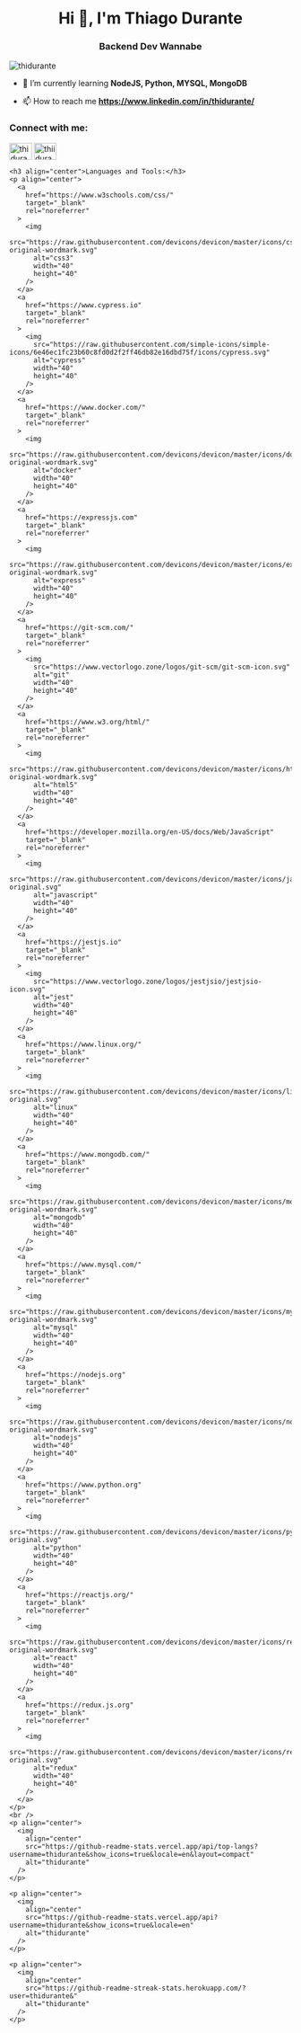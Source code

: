 <h1 align="center">Hi 👋, I'm Thiago Durante</h1>
<h3 align="center">Backend Dev Wannabe</h3>

<p align="left"> <img src="https://komarev.com/ghpvc/?username=thidurante&label=Profile%20views&color=0e75b6&style=flat" alt="thidurante" /> </p>

- 🌱 I’m currently learning **NodeJS, Python, MYSQL, MongoDB**

- 📫 How to reach me **https://www.linkedin.com/in/thidurante/**

<h3 align="left">Connect with me:</h3>
<p align="left">
<a href="https://linkedin.com/in/thidurante" target="blank"><img align="center" src="https://raw.githubusercontent.com/rahuldkjain/github-profile-readme-generator/master/src/images/icons/Social/linked-in-alt.svg" alt="thidurante" height="30" width="40" /></a>
<a href="https://instagram.com/thiidurante" target="blank"><img align="center" src="https://raw.githubusercontent.com/rahuldkjain/github-profile-readme-generator/master/src/images/icons/Social/instagram.svg" alt="thiidurante" height="30" width="40" /></a>
</p>

    <h3 align="center">Languages and Tools:</h3>
    <p align="center">
      <a
        href="https://www.w3schools.com/css/"
        target="_blank"
        rel="noreferrer"
      >
        <img
          src="https://raw.githubusercontent.com/devicons/devicon/master/icons/css3/css3-original-wordmark.svg"
          alt="css3"
          width="40"
          height="40"
        />
      </a>
      <a
        href="https://www.cypress.io"
        target="_blank"
        rel="noreferrer"
      >
        <img
          src="https://raw.githubusercontent.com/simple-icons/simple-icons/6e46ec1fc23b60c8fd0d2f2ff46db82e16dbd75f/icons/cypress.svg"
          alt="cypress"
          width="40"
          height="40"
        />
      </a>
      <a
        href="https://www.docker.com/"
        target="_blank"
        rel="noreferrer"
      >
        <img
          src="https://raw.githubusercontent.com/devicons/devicon/master/icons/docker/docker-original-wordmark.svg"
          alt="docker"
          width="40"
          height="40"
        />
      </a>
      <a
        href="https://expressjs.com"
        target="_blank"
        rel="noreferrer"
      >
        <img
          src="https://raw.githubusercontent.com/devicons/devicon/master/icons/express/express-original-wordmark.svg"
          alt="express"
          width="40"
          height="40"
        />
      </a>
      <a
        href="https://git-scm.com/"
        target="_blank"
        rel="noreferrer"
      >
        <img
          src="https://www.vectorlogo.zone/logos/git-scm/git-scm-icon.svg"
          alt="git"
          width="40"
          height="40"
        />
      </a>
      <a
        href="https://www.w3.org/html/"
        target="_blank"
        rel="noreferrer"
      >
        <img
          src="https://raw.githubusercontent.com/devicons/devicon/master/icons/html5/html5-original-wordmark.svg"
          alt="html5"
          width="40"
          height="40"
        />
      </a>
      <a
        href="https://developer.mozilla.org/en-US/docs/Web/JavaScript"
        target="_blank"
        rel="noreferrer"
      >
        <img
          src="https://raw.githubusercontent.com/devicons/devicon/master/icons/javascript/javascript-original.svg"
          alt="javascript"
          width="40"
          height="40"
        />
      </a>
      <a
        href="https://jestjs.io"
        target="_blank"
        rel="noreferrer"
      >
        <img
          src="https://www.vectorlogo.zone/logos/jestjsio/jestjsio-icon.svg"
          alt="jest"
          width="40"
          height="40"
        />
      </a>
      <a
        href="https://www.linux.org/"
        target="_blank"
        rel="noreferrer"
      >
        <img
          src="https://raw.githubusercontent.com/devicons/devicon/master/icons/linux/linux-original.svg"
          alt="linux"
          width="40"
          height="40"
        />
      </a>
      <a
        href="https://www.mongodb.com/"
        target="_blank"
        rel="noreferrer"
      >
        <img
          src="https://raw.githubusercontent.com/devicons/devicon/master/icons/mongodb/mongodb-original-wordmark.svg"
          alt="mongodb"
          width="40"
          height="40"
        />
      </a>
      <a
        href="https://www.mysql.com/"
        target="_blank"
        rel="noreferrer"
      >
        <img
          src="https://raw.githubusercontent.com/devicons/devicon/master/icons/mysql/mysql-original-wordmark.svg"
          alt="mysql"
          width="40"
          height="40"
        />
      </a>
      <a
        href="https://nodejs.org"
        target="_blank"
        rel="noreferrer"
      >
        <img
          src="https://raw.githubusercontent.com/devicons/devicon/master/icons/nodejs/nodejs-original-wordmark.svg"
          alt="nodejs"
          width="40"
          height="40"
        />
      </a>
      <a
        href="https://www.python.org"
        target="_blank"
        rel="noreferrer"
      >
        <img
          src="https://raw.githubusercontent.com/devicons/devicon/master/icons/python/python-original.svg"
          alt="python"
          width="40"
          height="40"
        />
      </a>
      <a
        href="https://reactjs.org/"
        target="_blank"
        rel="noreferrer"
      >
        <img
          src="https://raw.githubusercontent.com/devicons/devicon/master/icons/react/react-original-wordmark.svg"
          alt="react"
          width="40"
          height="40"
        />
      </a>
      <a
        href="https://redux.js.org"
        target="_blank"
        rel="noreferrer"
      >
        <img
          src="https://raw.githubusercontent.com/devicons/devicon/master/icons/redux/redux-original.svg"
          alt="redux"
          width="40"
          height="40"
        />
      </a>
    </p>
    <br />
    <p align="center">
      <img
        align="center"
        src="https://github-readme-stats.vercel.app/api/top-langs?username=thidurante&show_icons=true&locale=en&layout=compact"
        alt="thidurante"
      />
    </p>

    <p align="center">
      <img
        align="center"
        src="https://github-readme-stats.vercel.app/api?username=thidurante&show_icons=true&locale=en"
        alt="thidurante"
      />
    </p>

    <p align="center">
      <img
        align="center"
        src="https://github-readme-streak-stats.herokuapp.com/?user=thidurante&"
        alt="thidurante"
      />
    </p>


<!--
**ThiDurante/ThiDurante** is a ✨ _special_ ✨ repository because its `README.md` (this file) appears on your GitHub profile.

Here are some ideas to get you started:

- 🔭 I’m currently working on ...
- 🌱 I’m currently learning ...
- 👯 I’m looking to collaborate on ...
- 🤔 I’m looking for help with ...
- 💬 Ask me about ...
- 📫 How to reach me: ...
- 😄 Pronouns: ...
- ⚡ Fun fact: ...
-->
